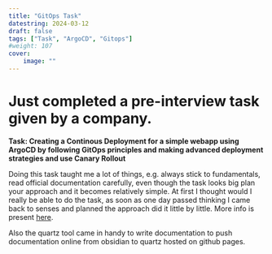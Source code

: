 ```yaml
---
title: "GitOps Task"
datestring: 2024-03-12
draft: false
tags: ["Task", "ArgoCD", "Gitops"]
#weight: 107
cover:
    image: ""
---
```


# Just completed a pre-interview task given by a company.

**Task: Creating a Continous Deployment for a simple webapp using ArgoCD by following GitOps principles and making advanced deployment strategies and use Canary Rollout**

Doing this task taught me a lot of things, e.g. always stick to fundamentals, read official documentation carefully, even though the task looks big plan your approach and it becomes relatively simple. At first I thought would I really be able to do the task, as soon as one day passed thinking I came back to senses and planned the approach did it little by little. More info is present [here](https://chandrakantb000.github.io/task_notes/Task).

Also the quartz tool came in handy to write documentation to push documentation online from obsidian to quartz hosted on github pages.

